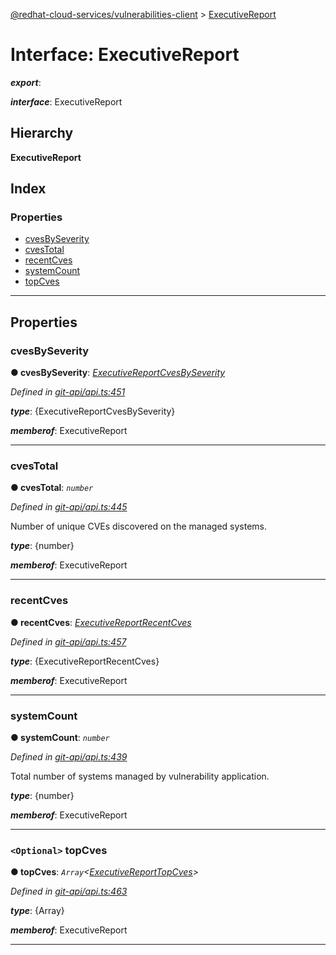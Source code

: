[@redhat-cloud-services/vulnerabilities-client](../README.md) > [ExecutiveReport](../interfaces/executivereport.md)

# Interface: ExecutiveReport

*__export__*: 

*__interface__*: ExecutiveReport

## Hierarchy

**ExecutiveReport**

## Index

### Properties

* [cvesBySeverity](executivereport.md#cvesbyseverity)
* [cvesTotal](executivereport.md#cvestotal)
* [recentCves](executivereport.md#recentcves)
* [systemCount](executivereport.md#systemcount)
* [topCves](executivereport.md#topcves)

---

## Properties

<a id="cvesbyseverity"></a>

###  cvesBySeverity

**● cvesBySeverity**: *[ExecutiveReportCvesBySeverity](executivereportcvesbyseverity.md)*

*Defined in [git-api/api.ts:451](https://github.com/RedHatInsights/javascript-clients/blob/master/packages/vulnerabilities/git-api/api.ts#L451)*

*__type__*: {ExecutiveReportCvesBySeverity}

*__memberof__*: ExecutiveReport

___
<a id="cvestotal"></a>

###  cvesTotal

**● cvesTotal**: *`number`*

*Defined in [git-api/api.ts:445](https://github.com/RedHatInsights/javascript-clients/blob/master/packages/vulnerabilities/git-api/api.ts#L445)*

Number of unique CVEs discovered on the managed systems.

*__type__*: {number}

*__memberof__*: ExecutiveReport

___
<a id="recentcves"></a>

###  recentCves

**● recentCves**: *[ExecutiveReportRecentCves](executivereportrecentcves.md)*

*Defined in [git-api/api.ts:457](https://github.com/RedHatInsights/javascript-clients/blob/master/packages/vulnerabilities/git-api/api.ts#L457)*

*__type__*: {ExecutiveReportRecentCves}

*__memberof__*: ExecutiveReport

___
<a id="systemcount"></a>

###  systemCount

**● systemCount**: *`number`*

*Defined in [git-api/api.ts:439](https://github.com/RedHatInsights/javascript-clients/blob/master/packages/vulnerabilities/git-api/api.ts#L439)*

Total number of systems managed by vulnerability application.

*__type__*: {number}

*__memberof__*: ExecutiveReport

___
<a id="topcves"></a>

### `<Optional>` topCves

**● topCves**: *`Array`<[ExecutiveReportTopCves](executivereporttopcves.md)>*

*Defined in [git-api/api.ts:463](https://github.com/RedHatInsights/javascript-clients/blob/master/packages/vulnerabilities/git-api/api.ts#L463)*

*__type__*: {Array}

*__memberof__*: ExecutiveReport

___

